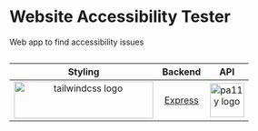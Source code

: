 # Website Accessibility Tester
Web app to find accessibility issues
##
| Styling | Backend | API |
| :-------------: |:-------------:|:-----:|
| <a href="https://tailwindcss.com/"><img src="https://tailwindcss.com/_next/static/media/tailwindcss-logotype-white.e0b2bd6155fa0bed8e24ff6b28f4a911.svg" alt="tailwindcss logo" width="245" height="65"/></a>| <a href="https://expressjs.com/">Express</a> | <a href="https://pa11y.org/"> <img src="https://pa11y.org/resources/brand/logo.svg" alt="pa11y logo" width="60" height="60" aria-label="pally link"/></a> |
